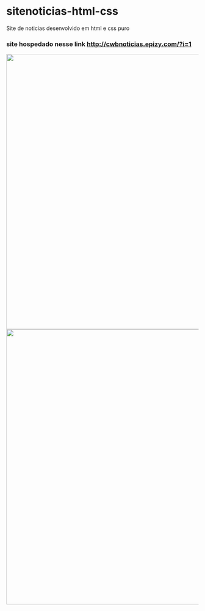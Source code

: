 # sitenoticias-html-css
Site de noticias desenvolvido em html e css puro

### site hospedado nesse link http://cwbnoticias.epizy.com/?i=1

<img src="https://media-exp1.licdn.com/dms/image/C4D22AQFuBKxUsm03tw/feedshare-shrink_2048_1536/0/1614848786457?e=1617840000&v=beta&t=-5F_GA1SFrRoy1zNMlu5dWYQSAiTFgfJ-CyepBKIvYI" width="720">
<img src="https://media-exp1.licdn.com/dms/image/C4D22AQHFwjqyKWir4w/feedshare-shrink_2048_1536/0/1614848786412?e=1617840000&v=beta&t=YQyl0nxKKKH2HTJTSrMwQ5wfXiRK1cT6LLmnqQ5bvYU" width="720">
